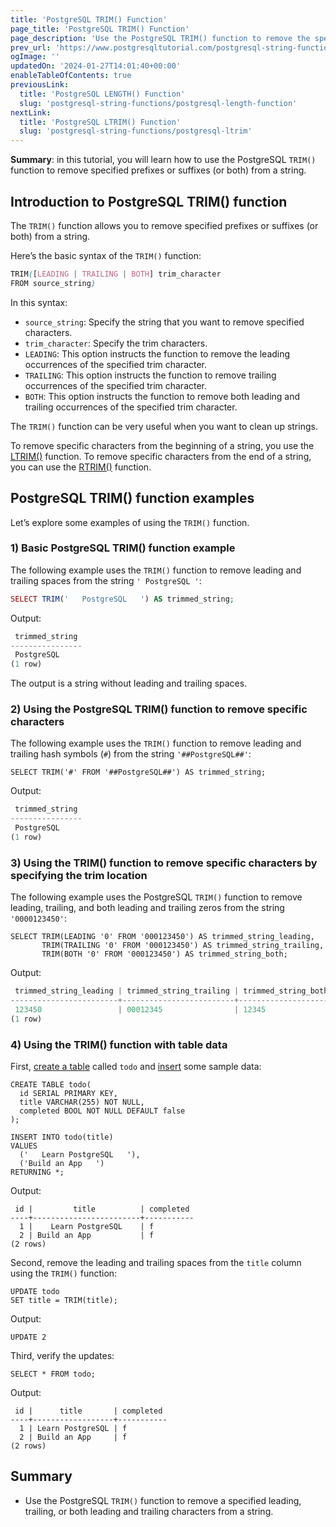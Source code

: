 ```yaml
---
title: 'PostgreSQL TRIM() Function'
page_title: 'PostgreSQL TRIM() Function'
page_description: 'Use the PostgreSQL TRIM() function to remove the specified characters from the leading, trailing, or both leading and trailing of a string.'
prev_url: 'https://www.postgresqltutorial.com/postgresql-string-functions/postgresql-trim-function/'
ogImage: ''
updatedOn: '2024-01-27T14:01:40+00:00'
enableTableOfContents: true
previousLink:
  title: 'PostgreSQL LENGTH() Function'
  slug: 'postgresql-string-functions/postgresql-length-function'
nextLink:
  title: 'PostgreSQL LTRIM() Function'
  slug: 'postgresql-string-functions/postgresql-ltrim'
---
```


**Summary**: in this tutorial, you will learn how to use the PostgreSQL `TRIM()` function to remove specified prefixes or suffixes (or both) from a string.

## Introduction to PostgreSQL TRIM() function

The `TRIM()` function allows you to remove specified prefixes or suffixes (or both) from a string.

Here’s the basic syntax of the `TRIM()` function:

```css
TRIM([LEADING | TRAILING | BOTH] trim_character
FROM source_string)

```

In this syntax:

- `source_string`: Specify the string that you want to remove specified characters.
- `trim_character`: Specify the trim characters.
- `LEADING`: This option instructs the function to remove the leading occurrences of the specified trim character.
- `TRAILING`: This option instructs the function to remove trailing occurrences of the specified trim character.
- `BOTH`: This option instructs the function to remove both leading and trailing occurrences of the specified trim character.

The `TRIM()` function can be very useful when you want to clean up strings.

To remove specific characters from the beginning of a string, you use the [LTRIM()](postgresql-ltrim) function. To remove specific characters from the end of a string, you can use the [RTRIM()](postgresql-rtrim) function.

## PostgreSQL TRIM() function examples

Let’s explore some examples of using the `TRIM()` function.

### 1\) Basic PostgreSQL TRIM() function example

The following example uses the `TRIM()` function to remove leading and trailing spaces from the string `' PostgreSQL '`:

```php
SELECT TRIM('   PostgreSQL   ') AS trimmed_string;

```

Output:

```php
 trimmed_string
----------------
 PostgreSQL
(1 row)
```

The output is a string without leading and trailing spaces.

### 2\) Using the PostgreSQL TRIM() function to remove specific characters

The following example uses the `TRIM()` function to remove leading and trailing hash symbols (`#`) from the string `'##PostgreSQL##'`:

```
SELECT TRIM('#' FROM '##PostgreSQL##') AS trimmed_string;

```

Output:

```php
 trimmed_string
----------------
 PostgreSQL
(1 row)
```

### 3\) Using the TRIM() function to remove specific characters by specifying the trim location

The following example uses the PostgreSQL `TRIM()` function to remove leading, trailing, and both leading and trailing zeros from the string `'0000123450'`:

```
SELECT TRIM(LEADING '0' FROM '000123450') AS trimmed_string_leading,
       TRIM(TRAILING '0' FROM '000123450') AS trimmed_string_trailing,
       TRIM(BOTH '0' FROM '000123450') AS trimmed_string_both;

```

Output:

```php
 trimmed_string_leading | trimmed_string_trailing | trimmed_string_both
------------------------+-------------------------+---------------------
 123450                 | 00012345                | 12345
(1 row)
```

### 4\) Using the TRIM() function with table data

First, [create a table](../postgresql-tutorial/postgresql-create-table) called `todo` and [insert](../postgresql-tutorial/postgresql-insert) some sample data:

```
CREATE TABLE todo(
  id SERIAL PRIMARY KEY,
  title VARCHAR(255) NOT NULL,
  completed BOOL NOT NULL DEFAULT false
);

INSERT INTO todo(title)
VALUES
  ('   Learn PostgreSQL   '),
  ('Build an App   ')
RETURNING *;
```

Output:

```
 id |         title          | completed
----+------------------------+-----------
  1 |    Learn PostgreSQL    | f
  2 | Build an App           | f
(2 rows)
```

Second, remove the leading and trailing spaces from the `title` column using the `TRIM()` function:

```
UPDATE todo
SET title = TRIM(title);
```

Output:

```
UPDATE 2
```

Third, verify the updates:

```
SELECT * FROM todo;
```

Output:

```
 id |      title       | completed
----+------------------+-----------
  1 | Learn PostgreSQL | f
  2 | Build an App     | f
(2 rows)
```

## Summary

- Use the PostgreSQL `TRIM()` function to remove a specified leading, trailing, or both leading and trailing characters from a string.
